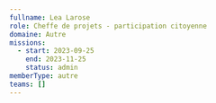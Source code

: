 ```yaml
---
fullname: Lea Larose
role: Cheffe de projets - participation citoyenne
domaine: Autre
missions:
  - start: 2023-09-25
    end: 2023-11-25
    status: admin
memberType: autre
teams: []
---
```


